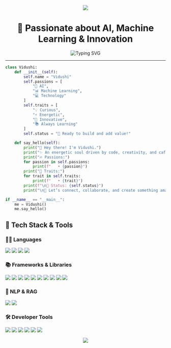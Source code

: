 <p align="center">
  <img src="https://capsule-render.vercel.app/api?type=waving&color=gradient&text=Hello!&height=100&section=header"/>
</p>

<h1 align="center">🚀 Passionate about AI, Machine Learning & Innovation</h1>

<p align="center">
  <img src="https://readme-typing-svg.demolab.com?font=Fira+Code&pause=1000&color=F76D6D&width=435&lines=Curious+Mind+%E2%9C%A8+Always+Learning;Tech+Enthusiast+%F0%9F%94%A5+Driven+by+Goal;Let's+Connect+and+Create+Something!+%F0%9F%92%AA" alt="Typing SVG" />
</p>

---

```python
class Vidushi:
    def __init__(self):
        self.name = "Vidushi"
        self.passions = [
            "🤖 AI", 
            "📊 Machine Learning", 
            "💻 Technology"
        ]
        self.traits = [
            "💡 Curious", 
            "⚡ Energetic", 
            "🎯 Innovative", 
            "📚 Always Learning"
        ]
        self.status = "🚀 Ready to build and add value!"

    def say_hello(self):
        print("👋 Hey there! I'm Vidushi.")
        print("✨ An energetic soul driven by code, creativity, and caffeine!")
        print("🔥 Passions:")
        for passion in self.passions:
            print(f"   • {passion}")
        print("🧬 Traits:")
        for trait in self.traits:
            print(f"   • {trait}")
        print(f"\n📣 Status: {self.status}")
        print("\n💬 Let’s connect, collaborate, and create something amazing together!")

if __name__ == "__main__":
    me = Vidushi()
    me.say_hello()

```


## 🧰 Tech Stack & Tools

### 🧑‍💻 Languages
<img src="https://img.shields.io/badge/Python-3670A0?style=for-the-badge&logo=python&logoColor=ffdd54"/> <img src="https://img.shields.io/badge/Java-ED8B00?style=for-the-badge&logo=java&logoColor=white"/> <img src="https://img.shields.io/badge/HTML5-E34F26?style=for-the-badge&logo=html5&logoColor=white"/> <img src="https://img.shields.io/badge/CSS3-1572B6?style=for-the-badge&logo=css3&logoColor=white"/>

### 📚 Frameworks & Libraries
<img src="https://img.shields.io/badge/Matplotlib-11557C?style=for-the-badge&logo=matplotlib&logoColor=white"/> <img src="https://img.shields.io/badge/Pandas-150458?style=for-the-badge&logo=pandas&logoColor=white"/> <img src="https://img.shields.io/badge/NumPy-013243?style=for-the-badge&logo=numpy&logoColor=white"/> <img src="https://img.shields.io/badge/Seaborn-3D3D3D?style=for-the-badge&logoColor=white"/> <img src="https://img.shields.io/badge/Scikit--Learn-F7931E?style=for-the-badge&logo=scikit-learn&logoColor=white"/> <img src="https://img.shields.io/badge/TensorFlow-FF6F00?style=for-the-badge&logo=tensorflow&logoColor=white"/> <img src="https://img.shields.io/badge/Flask-000000?style=for-the-badge&logo=flask&logoColor=white"/> <img src="https://img.shields.io/badge/Streamlit-FF4B4B?style=for-the-badge&logo=streamlit&logoColor=white"/> <img src="https://img.shields.io/badge/CrewAI-5C2D91?style=for-the-badge&logoColor=white"/> <img src="https://img.shields.io/badge/n8n-ff6f00?style=for-the-badge&logo=n8n&logoColor=white"/>

### 🧠 NLP & RAG
<img src="https://img.shields.io/badge/NLP-%20Text%20Preprocessing%2C%20Sentiment%20Analysis%2C%20Emotion%20Detection-blue?style=for-the-badge"/> <img src="https://img.shields.io/badge/RAG-%20Retrieval--Augmented%20Generation-8A2BE2?style=for-the-badge"/>

### 🛠️ Developer Tools
<img src="https://img.shields.io/badge/GitHub-100000?style=for-the-badge&logo=github&logoColor=white"/> <img src="https://img.shields.io/badge/Google%20Colab-F9AB00?style=for-the-badge&logo=googlecolab&logoColor=white"/> <img src="https://img.shields.io/badge/VS%20Code-007ACC?style=for-the-badge&logo=visualstudiocode&logoColor=white"/> <img src="https://img.shields.io/badge/PyCharm-000000?style=for-the-badge&logo=pycharm&logoColor=white"/> <img src="https://img.shields.io/badge/IntelliJ%20IDEA-000000?style=for-the-badge&logo=intellijidea&logoColor=white"/> <img src="https://img.shields.io/badge/Eclipse-2C2255?style=for-the-badge&logo=eclipseide&logoColor=white"/> 

<p align="center">
  <img src="https://capsule-render.vercel.app/api?type=waving&color=gradient&height=100&section=footer"/>
</p>
